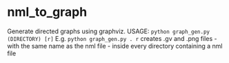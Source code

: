 # nml_to_graph
Generate directed graphs using graphviz.
USAGE: `python graph_gen.py (DIRECTORY) [r]`
E.g. `python graph_gen.py . r` creates .gv and .png files - with the same name as the nml file - inside every directory containing a nml file
